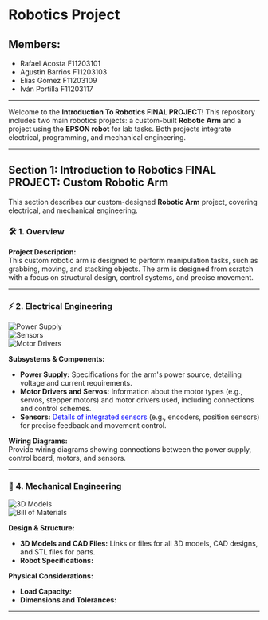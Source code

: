 # Robotics Project
## Members:
- Rafael Acosta F11203101
- Agustin Barrios F11203103
- Elías Gómez F11203109
- Iván Portilla F11203117
---

Welcome to the **Introduction To Robotics FINAL PROJECT**! This repository includes two main robotics projects: a custom-built **Robotic Arm** and a project using the **EPSON robot** for lab tasks. Both projects integrate electrical, programming, and mechanical engineering.

---

## Section 1: Introduction to Robotics FINAL PROJECT: Custom Robotic Arm

This section describes our custom-designed **Robotic Arm** project, covering electrical, and mechanical engineering.

### 🛠️ 1. Overview

**Project Description:**  
This custom robotic arm is designed to perform manipulation tasks, such as grabbing, moving, and stacking objects. The arm is designed from scratch with a focus on structural design, control systems, and precise movement.

---

### ⚡ 2. Electrical Engineering

![Power Supply](https://img.shields.io/badge/Power-Supply-green)  
![Sensors](https://img.shields.io/badge/Sensors-Integrated-blue)  
![Motor Drivers](https://img.shields.io/badge/Motor_Drivers-Control-orange)

**Subsystems & Components:**
- **Power Supply:** Specifications for the arm's power source, detailing voltage and current requirements.
- **Motor Drivers and Servos:** Information about the motor types (e.g., servos, stepper motors) and motor drivers used, including connections and control schemes.
- **Sensors:** <span style="color:blue">Details of integrated sensors</span> (e.g., encoders, position sensors) for precise feedback and movement control.

**Wiring Diagrams:**  
Provide wiring diagrams showing connections between the power supply, control board, motors, and sensors.


---

### 🧩 4. Mechanical Engineering

![3D Models](https://img.shields.io/badge/3D_Models-CAD_Files-lightgrey)  
![Bill of Materials](https://img.shields.io/badge/BOM-Available-blue)

**Design & Structure:**
- **3D Models and CAD Files:** Links or files for all 3D models, CAD designs, and STL files for parts.
- **Robot Specifications:** 


**Physical Considerations:**
- **Load Capacity:** 
- **Dimensions and Tolerances:** 

---
